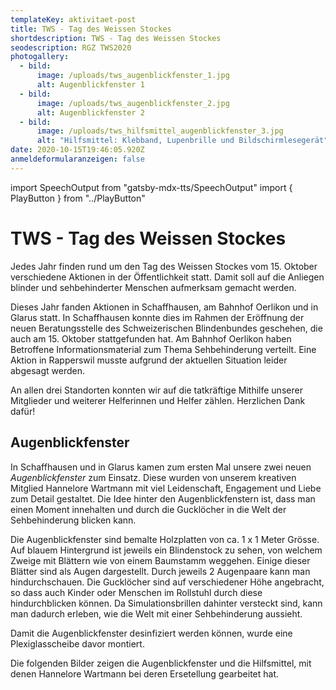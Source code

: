 ```yaml
---
templateKey: aktivitaet-post
title: TWS - Tag des Weissen Stockes
shortdescription: TWS - Tag des Weissen Stockes
seodescription: RGZ TWS2020
photogallery:
  - bild:
      image: /uploads/tws_augenblickfenster_1.jpg
      alt: Augenblickfenster 1
  - bild:
      image: /uploads/tws_augenblickfenster_2.jpg
      alt: Augenblickfenster 2
  - bild:
      image: /uploads/tws_hilfsmittel_augenblickfenster_3.jpg
      alt: "Hilfsmittel: Klebband, Lupenbrille und Bildschirmlesegerät"
date: 2020-10-15T19:46:05.920Z
anmeldeformularanzeigen: false
---
```

import SpeechOutput from "gatsby-mdx-tts/SpeechOutput"
import { PlayButton } from "../PlayButton"

<SpeechOutput id="aktivitaet-tws-2020" customPlayButton={PlayButton}>

# TWS - Tag des Weissen Stockes

Jedes Jahr finden rund um den Tag des Weissen Stockes vom 15. Oktober verschiedene Aktionen in der Öffentlichkeit statt. Damit soll auf die Anliegen blinder und sehbehinderter Menschen aufmerksam gemacht werden. 

Dieses Jahr fanden Aktionen in Schaffhausen, am Bahnhof Oerlikon und in Glarus statt. In Schaffhausen konnte dies im Rahmen der Eröffnung der neuen Beratungsstelle des Schweizerischen Blindenbundes geschehen, die auch am 15. Oktober stattgefunden hat. Am Bahnhof Oerlikon haben Betroffene Informationsmaterial zum Thema Sehbehinderung verteilt. Eine Aktion in Rapperswil musste aufgrund der aktuellen Situation leider abgesagt werden.

An allen drei Standorten konnten wir auf die tatkräftige Mithilfe unserer Mitglieder und weiterer Helferinnen und Helfer zählen. Herzlichen Dank dafür!

## Augenblickfenster

In Schaffhausen und in Glarus kamen zum ersten Mal unsere zwei neuen *Augenblickfenster* zum Einsatz. Diese wurden von unserem kreativen Mitglied Hannelore Wartmann mit viel Leidenschaft, Engagement und Liebe zum Detail gestaltet. Die Idee hinter den Augenblickfenstern ist, dass man einen Moment innehalten und durch die Gucklöcher in die Welt der Sehbehinderung blicken kann.

Die Augenblickfenster sind bemalte Holzplatten von ca. 1 x 1 Meter Grösse. Auf blauem Hintergrund ist jeweils ein Blindenstock zu sehen, von welchem Zweige mit Blättern wie von einem Baumstamm weggehen. Einige dieser Blätter sind als Augen dargestellt. Durch jeweils 2 Augenpaare kann man hindurchschauen. Die Gucklöcher sind auf verschiedener Höhe angebracht, so dass auch Kinder oder Menschen im Rollstuhl durch diese hindurchblicken können. Da Simulationsbrillen dahinter versteckt sind, kann man dadurch erleben, wie die Welt mit einer Sehbehinderung aussieht. 

Damit die Augenblickfenster desinfiziert werden können, wurde eine Plexiglasscheibe davor montiert. 

Die folgenden Bilder zeigen die Augenblickfenster und die Hilfsmittel, mit denen Hannelore Wartmann bei deren Ersetellung gearbeitet hat. 

</SpeechOutput>